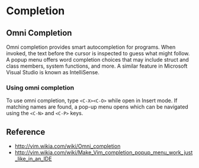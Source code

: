 # Completion

## Omni Completion

Omni completion provides smart autocompletion for programs. When invoked, the
text before the cursor is inspected to guess what might follow. A popup menu
offers word completion choices that may include struct and class members,
system functions, and more. A similar feature in Microsoft Visual Studio is
known as IntelliSense.

### Using omni completion

To use omni completion, type `<C-X><C-O>` while open in Insert mode. If matching
names are found, a pop-up menu opens which can be navigated using the `<C-N>` and
`<C-P>` keys.

## Reference

- http://vim.wikia.com/wiki/Omni_completion
- http://vim.wikia.com/wiki/Make_Vim_completion_popup_menu_work_just_like_in_an_IDE
